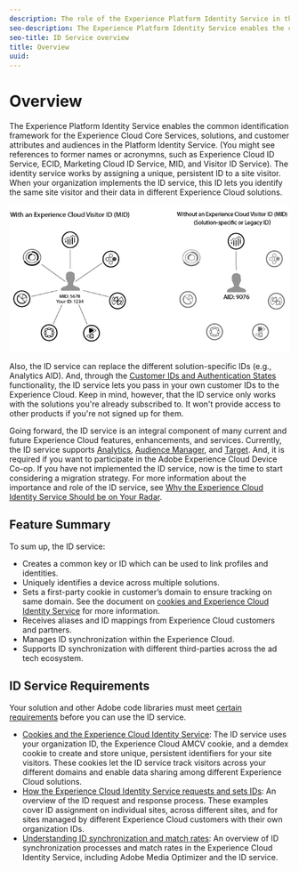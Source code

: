 ```yaml
---
description: The role of the Experience Platform Identity Service in the Adobe Experience Cloud.
seo-description: The Experience Platform Identity Service enables the common identification framework for the Experience Cloud Core Services, solutions, and customer attributes and audiences.
seo-title: ID Service overview
title: Overview
uuid: 
---
```


# Overview

The Experience Platform Identity Service enables the common identification framework for the Experience Cloud Core Services, solutions, and customer attributes and audiences in the Platform Identity Service. (You might see references to former names or acronymns, such as Experience Cloud ID Service, ECID, Marketing Cloud ID Service, MID, and Visitor ID Service). The identity service works by assigning a unique, persistent ID to a site visitor. When your organization implements the ID service, this ID lets you identify the same site visitor and their data in different Experience Cloud solutions.

![](assets/ecid.png)

Also, the ID service can replace the different solution-specific IDs (e.g., Analytics AID). And, through the [Customer IDs and Authentication States](/help/reference/authenticated-state.md) functionality, the ID service lets you pass in your own customer IDs to the Experience Cloud. Keep in mind, however, that the ID service only works with the solutions you're already subscribed to. It won't provide access to other products if you're not signed up for them.

Going forward, the ID service is an integral component of many current and future Experience Cloud features, enhancements, and services. Currently, the ID service supports [Analytics](http://www.adobe.com/marketing-cloud/web-analytics.html), [Audience Manager](http://www.adobe.com/marketing-cloud/data-management-platform.html), and [Target](http://www.adobe.com/marketing-cloud/testing-targeting.html). And, it is required if you want to participate in the Adobe Experience Cloud Device Co-op. If you have not implemented the ID service, now is the time to start considering a migration strategy. For more information about the importance and role of the ID service, see [Why the Experience Cloud Identity Service Should be on Your Radar](http://blogs.adobe.com/digitalmarketing/analytics/why-new-adobe-marketing-cloud-id-service-should-be-on-your-radar/).

## Feature Summary

To sum up, the ID service:

* Creates a common key or ID which can be used to link profiles and identities.
* Uniquely identifies a device across multiple solutions.
* Sets a first-party cookie in customer’s domain to ensure tracking on same domain. See the document on [cookies and Experience Cloud Identity Service](https://docs.adobe.com/content/help/en/id-service/using/intro/cookies.html) for more information.
* Receives aliases and ID mappings from Experience Cloud customers and partners.
* Manages ID synchronization within the Experience Cloud.
* Supports ID synchronization with different third-parties across the ad tech ecosystem.

## ID Service Requirements

Your solution and other Adobe code libraries must meet [certain requirements](/help/reference/requirements.md) before you can use the ID service.

* [Cookies and the Experience Cloud Identity Service](cookies.md): The ID service uses your organization ID, the Experience Cloud AMCV cookie, and a demdex cookie to create and store unique, persistent identifiers for your site visitors. These cookies let the ID service track visitors across your different domains and enable data sharing among different Experience Cloud solutions.
* [How the Experience Cloud Identity Service requests and sets IDs](id-request.md): An overview of the ID request and response process. These examples cover ID assignment on individual sites, across different sites, and for sites managed by different Experience Cloud customers with their own organization IDs.
* [Understanding ID synchronization and match rates](match-rates.md): An overview of ID synchronization processes and match rates in the Experience Cloud Identity Service, including Adobe Media Optimizer and the ID service.